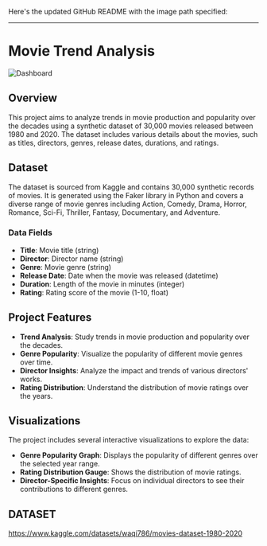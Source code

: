 Here's the updated GitHub README with the image path specified:

---

# Movie Trend Analysis

![Dashboard](powerbi.png)

## Overview
This project aims to analyze trends in movie production and popularity over the decades using a synthetic dataset of 30,000 movies released between 1980 and 2020. The dataset includes various details about the movies, such as titles, directors, genres, release dates, durations, and ratings.

## Dataset
The dataset is sourced from Kaggle and contains 30,000 synthetic records of movies. It is generated using the Faker library in Python and covers a diverse range of movie genres including Action, Comedy, Drama, Horror, Romance, Sci-Fi, Thriller, Fantasy, Documentary, and Adventure.

### Data Fields
- **Title**: Movie title (string)
- **Director**: Director name (string)
- **Genre**: Movie genre (string)
- **Release Date**: Date when the movie was released (datetime)
- **Duration**: Length of the movie in minutes (integer)
- **Rating**: Rating score of the movie (1-10, float)

## Project Features
- **Trend Analysis**: Study trends in movie production and popularity over the decades.
- **Genre Popularity**: Visualize the popularity of different movie genres over time.
- **Director Insights**: Analyze the impact and trends of various directors' works.
- **Rating Distribution**: Understand the distribution of movie ratings over the years.

## Visualizations
The project includes several interactive visualizations to explore the data:
- **Genre Popularity Graph**: Displays the popularity of different genres over the selected year range.
- **Rating Distribution Gauge**: Shows the distribution of movie ratings.
- **Director-Specific Insights**: Focus on individual directors to see their contributions to different genres.

## DATASET
https://www.kaggle.com/datasets/waqi786/movies-dataset-1980-2020
